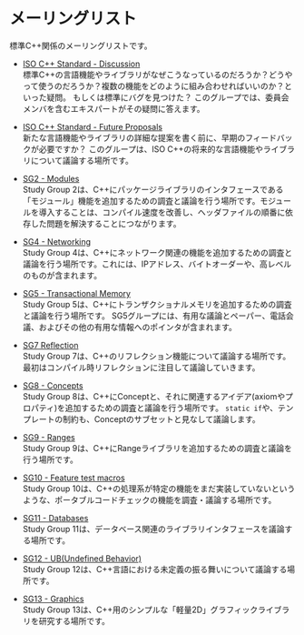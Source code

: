 # メーリングリスト
標準C++関係のメーリングリストです。 

- [ISO C++ Standard - Discussion](https://groups.google.com/a/isocpp.org/forum/#!forum/std-discussion)<br/>
標準C++の言語機能やライブラリがなぜこうなっているのだろうか？どうやって使うのだろうか？複数の機能をどのように組み合わせればいいのか？といった疑問。 
もしくは標準にバグを見つけた？ 
このグループでは、委員会メンバを含むエキスパートがその疑問に答えます。 

- [ISO C++ Standard - Future Proposals](https://groups.google.com/a/isocpp.org/forum/#!forum/std-proposals)<br/>
新たな言語機能やライブラリの詳細な提案を書く前に、早期のフィードバックが必要ですか？ 
このグループは、ISO C++の将来的な言語機能やライブラリについて議論する場所です。 

- [SG2 - Modules](https://groups.google.com/a/isocpp.org/forum/?fromgroups#!forum/modules)<br/>
Study Group 2は、C++にパッケージライブラリのインタフェースである「モジュール」機能を追加するための調査と議論を行う場所です。モジュールを導入することは、コンパイル速度を改善し、ヘッダファイルの順番に依存した問題を解決することにつながります。 

- [SG4 - Networking](https://groups.google.com/a/isocpp.org/forum/?fromgroups#!forum/networking)<br/>
Study Group 4は、C++にネットワーク関連の機能を追加するための調査と議論を行う場所です。これには、IPアドレス、バイトオーダーや、高レベルのものが含まれます。 

- [SG5 - Transactional Memory](https://groups.google.com/a/isocpp.org/forum/?fromgroups#!forum/tm)<br/>
Study Group 5は、C++にトランザクショナルメモリを追加するための調査と議論を行う場所です。 
SG5グループには、有用な議論とペーパー、電話会議、およびその他の有用な情報へのポインタが含まれます。 

- [SG7 Reflection](https://groups.google.com/a/isocpp.org/forum/?fromgroups#!forum/reflection)<br/>
Study Group 7は、C++のリフレクション機能について議論する場所です。最初はコンパイル時リフレクションに注目して議論していきます。 

- [SG8 - Concepts](https://groups.google.com/a/isocpp.org/forum/?fromgroups#!forum/concepts)<br/>
Study Group 8は、C++にConceptと、それに関連するアイデア(axiomやプロパティ)を追加するための調査と議論を行う場所です。 
`static if`や、テンプレートの制約も、Conceptのサブセットと見なして議論します。 

- [SG9 - Ranges](http://www.open-std.org/mailman/listinfo/ranges)<br/>
Study Group 9は、C++にRangeライブラリを追加するための調査と議論を行う場所です。 

- [SG10 - Feature test macros](http://www.open-std.org/mailman/listinfo/features)<br/>
Study Group 10は、C++の処理系が特定の機能をまだ実装していないというような、ポータブルコードチェックの機能を調査・議論する場所です。 

- [SG11 - Databases](https://groups.google.com/a/isocpp.org/forum/?fromgroups#!forum/databases)<br/>
Study Group 11は、データベース関連のライブラリインタフェースを議論する場所です。 

- [SG12 - UB(Undefined Behavior)](http://www.open-std.org/mailman/listinfo/ub)<br/>
Study Group 12は、C++言語における未定義の振る舞いについて議論する場所です。 

- [SG13 - Graphics](https://groups.google.com/a/isocpp.org/forum/?fromgroups#!forum/sg13)<br/>
Study Group 13は、C++用のシンプルな「軽量2D」グラフィックライブラリを研究する場所です。

